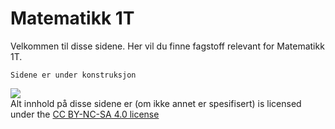 # Matematikk 1T

Velkommen til disse sidene. Her vil du finne fagstoff relevant for Matematikk 1T. 

```{admonition} Merk!
Sidene er under konstruksjon 
```

<div>
      <a href="https://creativecommons.org/licenses/by-nc-sa/4.0/"><img src="https://licensebuttons.net/l/by-nc-sa/3.0/88x31.png"></a> <br>
         Alt innhold på disse sidene er (om ikke annet er spesifisert) is licensed under the <a href="https://creativecommons.org/licenses/by-nc-sa/4.0/">CC BY-NC-SA 4.0 license</a>
      </div>